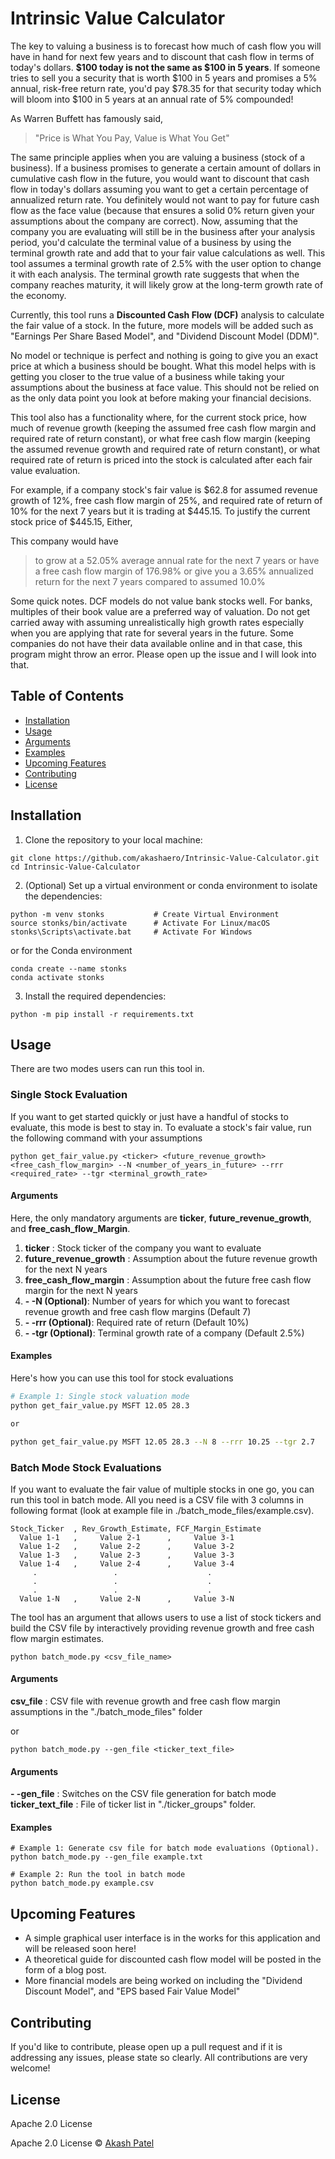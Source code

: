 
# Intrinsic Value Calculator

The key to valuing a business is to forecast how much of cash flow you will have in hand for next few years and to discount that cash flow in terms of today's dollars. **$100 today is not the same as $100 in 5 years**. If someone tries to sell you a security that is worth $100 in 5 years and promises a 5% annual, risk-free return rate, you'd pay $78.35 for that security today which will bloom into $100 in 5 years at an annual rate of 5% compounded!

As Warren Buffett has famously said,
> "Price is What You Pay, Value is What You Get"

The same principle applies when you are valuing a business (stock of a business). If a business promises to generate a certain amount of dollars in cumulative cash flow in the future, you would want to discount that cash flow in today's dollars assuming you want to get a certain percentage of annualized return rate. You definitely would not want to pay for future cash flow as the face value (because that ensures a solid 0% return given your assumptions about the company are correct). Now, assuming that the company you are evaluating will still be in the business after your analysis period, you'd calculate the terminal value of a business by using the terminal growth rate and add that to your fair value calculations as well. This tool assumes a terminal growth rate of 2.5% with the user option to change it with each analysis. The terminal growth rate suggests that when the company reaches maturity, it will likely grow at the long-term growth rate of the economy.

Currently, this tool runs a **Discounted Cash Flow (DCF)** analysis to calculate the fair value of a stock. In the future, more models will be added such as "Earnings Per Share Based Model", and "Dividend Discount Model (DDM)". 

No model or technique is perfect and nothing is going to give you an exact price at which a business should be bought. What this model helps with is getting you closer to the true value of a business while taking your assumptions about the business at face value. This should not be relied on as the only data point you look at before making your financial decisions.

This tool also has a functionality where, for the current stock price, how much of revenue growth (keeping the assumed free cash flow margin and required rate of return constant), or what free cash flow margin (keeping the assumed revenue growth and required rate of return constant), or what required rate of return is priced into the stock is calculated after each fair value evaluation. 

For example, if a company stock's fair value is $62.8 for assumed revenue growth of 12%, free cash flow margin of 25%, and required rate of return of 10% for the next 7 years but it is trading at $445.15. To justify the current stock price of $445.15, Either,

This company would have 
> to grow at a 52.05% average annual rate for the next 7 years
> or               have a free cash flow margin of 176.98%
> or               give you a 3.65% annualized return for the next 7 years compared to assumed 10.0%

Some quick notes. DCF models do not value bank stocks well. For banks, multiples of their book value are a preferred way of valuation. Do not get carried away with assuming unrealistically high growth rates especially when you are applying that rate for several years in the future. Some companies do not have their data available online and in that case, this program might throw an error. Please open up the issue and I will look into that.

## Table of Contents

- [Installation](#installation)
- [Usage](#usage)
- [Arguments](#arguments)
- [Examples](#examples)
- [Upcoming Features](#upcomingfeatures)
- [Contributing](#contributing)
- [License](#license)

## Installation

1. Clone the repository to your local machine:

```
git clone https://github.com/akashaero/Intrinsic-Value-Calculator.git
cd Intrinsic-Value-Calculator
```

2. (Optional) Set up a virtual environment or conda environment to isolate the dependencies:

```
python -m venv stonks           # Create Virtual Environment
source stonks/bin/activate      # Activate For Linux/macOS
stonks\Scripts\activate.bat     # Activate For Windows
```
or for the Conda environment

```
conda create --name stonks
conda activate stonks
```

3. Install the required dependencies:

```
python -m pip install -r requirements.txt
```

## Usage

There are two modes users can run this tool in.

### Single Stock Evaluation
If you want to get started quickly or just have a handful of stocks to evaluate, this mode is best to stay in. To evaluate a stock's fair value, run the following command with your assumptions

```
python get_fair_value.py <ticker> <future_revenue_growth> <free_cash_flow_margin> --N <number_of_years_in_future> --rrr <required_rate> --tgr <terminal_growth_rate>
```

#### Arguments
Here, the only mandatory arguments are **ticker**, **future_revenue_growth**, and **free_cash_flow_Margin**.

1. **ticker**                                  : Stock ticker of the company you want to evaluate
2. **future_revenue_growth**                   : Assumption about the future revenue growth for the next N years
3. **free_cash_flow_margin**                   : Assumption about the future free cash flow margin for the next N years
4. **- -N (Optional)**: Number of years for which you want to forecast revenue growth and free cash flow margins (Default 7)
5. **- -rrr (Optional)**: Required rate of return (Default 10%)
6. **- -tgr (Optional)**: Terminal growth rate of a company (Default 2.5%)

#### Examples

Here's how you can use this tool for stock evaluations

```bash
# Example 1: Single stock valuation mode
python get_fair_value.py MSFT 12.05 28.3

or 

python get_fair_value.py MSFT 12.05 28.3 --N 8 --rrr 10.25 --tgr 2.7
```

### Batch Mode Stock Evaluations
If you want to evaluate the fair value of multiple stocks in one go, you can run this tool in batch mode. All you need is a CSV file with 3 columns in following format (look at example file in ./batch_mode_files/example.csv).

```
Stock_Ticker  , Rev_Growth_Estimate, FCF_Margin_Estimate
  Value 1-1   ,     Value 2-1      ,     Value 3-1
  Value 1-2   ,     Value 2-2      ,     Value 3-2
  Value 1-3   ,     Value 2-3      ,     Value 3-3
  Value 1-4   ,     Value 2-4      ,     Value 3-4
     .                 .                    .
     .                 .                    .
     .                 .                    .
  Value 1-N   ,     Value 2-N      ,     Value 3-N
```
The tool has an argument that allows users to use a list of stock tickers and build the CSV file by interactively providing revenue growth and free cash flow margin estimates.

```
python batch_mode.py <csv_file_name>
```
#### Arguments

**csv_file** : CSV file with revenue growth and free cash flow margin assumptions in the "./batch_mode_files" folder

or
```
python batch_mode.py --gen_file <ticker_text_file>
```
#### Arguments

**- -gen_file**  : Switches on the CSV file generation for batch mode
**ticker_text_file**  : File of ticker list in "./ticker_groups" folder.

#### Examples

```
# Example 1: Generate csv file for batch mode evaluations (Optional).
python batch_mode.py --gen_file example.txt

# Example 2: Run the tool in batch mode
python batch_mode.py example.csv
```
## Upcoming Features
* A simple graphical user interface is in the works for this application and will be released soon here!
* A theoretical guide for discounted cash flow model will be posted in the form of a blog post.
* More financial models are being worked on including the "Dividend Discount Model", and "EPS based Fair Value Model"

## Contributing

If you'd like to contribute, please open up a pull request and if it is addressing any issues, please state so clearly. All contributions are very welcome!

## License

Apache 2.0 License

Apache 2.0 License © [Akash Patel](https://github.com/akashaero)
